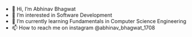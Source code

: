 - 👋 Hi, I’m Abhinav Bhagwat
- 👀 I’m interested in Software Development
- 🌱 I’m currently learning Fundamentals in Computer Science Engineering 
- 📫 How to reach me on instagram @abhinav_bhagwat_1708

<!---
Abhinav-1708/Abhinav-1708 is a ✨ special ✨ repository because its `README.md` (this file) appears on your GitHub profile.
You can click the Preview link to take a look at your changes.
--->
